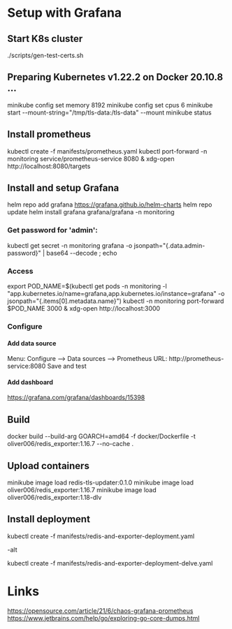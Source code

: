 # Setup with Grafana

## Start K8s cluster
./scripts/gen-test-certs.sh

## Preparing Kubernetes v1.22.2 on Docker 20.10.8 ...
minikube config set memory 8192
minikube config set cpus 6
minikube start --mount-string="/tmp/tls-data:/tls-data" --mount
minikube status

## Install prometheus
kubectl create -f manifests/prometheus.yaml
kubectl port-forward -n monitoring service/prometheus-service 8080 &
xdg-open http://localhost:8080/targets

## Install and setup Grafana
helm repo add grafana https://grafana.github.io/helm-charts
helm repo update
helm install grafana grafana/grafana -n monitoring

### Get password for 'admin':
kubectl get secret -n monitoring grafana -o jsonpath="{.data.admin-password}" | base64 --decode ; echo

### Access
export POD_NAME=$(kubectl get pods -n monitoring -l "app.kubernetes.io/name=grafana,app.kubernetes.io/instance=grafana" -o jsonpath="{.items[0].metadata.name}")
kubectl -n monitoring port-forward $POD_NAME 3000 &
xdg-open http://localhost:3000

### Configure
#### Add data source
Menu: <Cog icon> Configure --> Data sources --> Prometheus
URL: http://prometheus-service:8080
Save and test

#### Add dashboard
https://grafana.com/grafana/dashboards/15398


## Build
docker build --build-arg GOARCH=amd64 -f docker/Dockerfile -t oliver006/redis_exporter:1.16.7 --no-cache .

## Upload containers
minikube image load redis-tls-updater:0.1.0
minikube image load oliver006/redis_exporter:1.16.7
minikube image load oliver006/redis_exporter:1.18-dlv

## Install deployment
kubectl create -f manifests/redis-and-exporter-deployment.yaml

-alt

kubectl create -f manifests/redis-and-exporter-deployment-delve.yaml

# Links
https://opensource.com/article/21/6/chaos-grafana-prometheus
https://www.jetbrains.com/help/go/exploring-go-core-dumps.html
